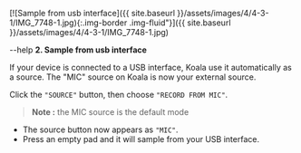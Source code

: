 ---
---

[![Sample from usb interface]({{ site.baseurl }}/assets/images/4/4-3-1/IMG_7748-1.jpg){:.img-border .img-fluid"}]({{
site.baseurl }}/assets/images/4/4-3-1/IMG_7748-1.jpg)

--help **2. Sample from usb interface**

If your device is connected to a USB interface, Koala use it automatically as a source. The "MIC" source on Koala is now
your external source.

Click the `"SOURCE"` button, then choose `"RECORD FROM MIC"`.

> **Note :** the MIC source is the default mode

- The source button now appears as `"MIC"`.
- Press an empty pad and it will sample from your USB interface.
